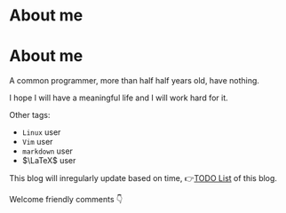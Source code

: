# About me


<!--more-->

# About me

A common programmer, more than half half years old, have nothing.

I hope I will have a meaningful life and I will work hard for it.

Other tags:

- `Linux` user
- `Vim` user
- `markdown` user
- $\LaTeX$ user

<!--Although there is an English option, most of the content of this blog will be in Simplified Chinese, for now at least.-->

This blog will inregularly update based on time, :point_right:[TODO List](../../test/todo/) of this blog.

Welcome friendly comments :point_down:

